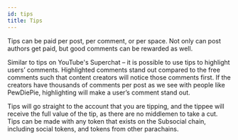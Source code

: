 ```yaml
---
id: tips
title: Tips
---
```


Tips can be paid per post, per comment, or per space. Not only can post authors get paid, but
good comments can be rewarded as well.

Similar to tips on YouTube's Superchat – it is possible to use tips to highlight users’ comments.
Highlighted comments stand out compared to the free comments such that content creators will
notice those comments first. If the creators have thousands of comments per post as we see
with people like PewDiePie, highlighting will make a user’s comment stand out.

Tips will go straight to the account that you are tipping, and the tippee will receive the full value of the tip, as there are no middlemen to take a cut. 
Tips can be made with any token that exists on the Subsocial chain, including social tokens, and tokens from other parachains.
